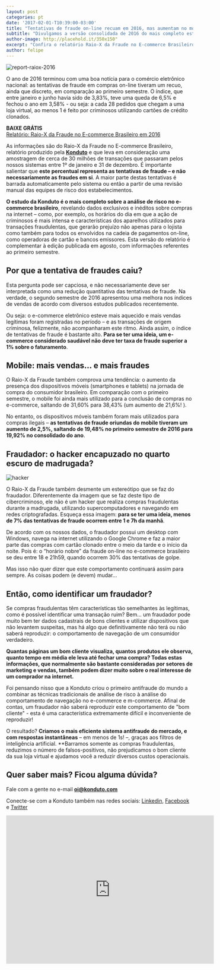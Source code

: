 ```yaml
---
layout: post
categories: pt
date: '2017-02-01-T10:39:00-03:00'
title: "Tentativas de fraude on-line recuam em 2016, mas aumentam no mobile"
subtitle: "Divulgamos a versão consolidada de 2016 do mais completo estudo sobre fraudes no e-commerce brasileiro"
author-image: http://placehold.it/350x150"
excerpt: "Confira o relatório Raio-X da Fraude no E-commerce Brasileiro, com dados exclusivos sobre o ano de 2016"
author: felipe
---
```


![report-raiox-2016](/images/170130-report-ecommerce.png)

O ano de 2016 terminou com uma boa notícia para o comércio eletrônico nacional: as tentativas de fraude em compras on-line tiveram um recuo, ainda que discreto, em comparação ao primeiro semestre. O índice, que entre janeiro e junho havia sido de 3,83%, teve uma queda de 6,5% e fechou o ano em 3,58% - ou seja: a cada 28 pedidos que chegam a uma loja virtual, ao menos 1 é feito por criminosos utilizando cartões de crédito clonados. 

**BAIXE GRÁTIS**  
[Relatório: Raio-X da Fraude no E-commerce Brasileiro em 2016](http://ebooks.konduto.com/raio-x-da-fraude?utm_source=konduto&utm_medium=blog&utm_campaign=conteudo-raiox-2016-consolidado)  

As informações são do Raio-X da Fraude no E-commerce Brasileiro, relatório produzido pela **[Konduto](http://konduto.com/raio-x-da-fraude?utm_source=konduto&utm_medium=blog&utm_campaign=conteudo-raiox-2016-consolidado)** e que leva em consideração uma amostragem de cerca de 30 milhões de transações que passaram pelos nossos sistemas entre 1º de janeiro e 31 de dezembro. É importante salientar que **este percentual representa as tentativas de fraude – e não necessariamente as fraudes em si**. A maior parte destas tentativas é barrada automaticamente pelo sistema ou então a partir de uma revisão manual das equipes de risco dos estabelecimentos. 

**O estudo da Konduto é o mais completo sobre a análise de risco no e-commerce brasileiro**, revelando dados exclusivos e inéditos sobre compras na internet – como, por exemplo, os horários do dia em que a ação de criminosos é mais intensa e características dos aparelhos utilizados para transações fraudulentas, que gerarão prejuízo não apenas para o lojista como também para todos os envolvidos na cadeia de pagamentos on-line, como operadoras de cartão e bancos emissores. Esta versão do relatório é complementar à edição publicada em agosto, com informações referentes ao primeiro semestre. 

## Por que a tentativa de fraudes caiu?

Esta pergunta pode ser capciosa, e não necessariamente deve ser interpretada como uma redução quantitativa das tentativas de fraude. Na verdade, o segundo semestre de 2016 apresentou uma melhora nos índices de vendas de acordo com diversos estudos publicados recentemente. 

Ou seja: o e-commerce eletrônico esteve mais aquecido e mais vendas legítimas foram registradas no período – e as transações de origem criminosa, felizmente, não acompanharam este ritmo. Ainda assim, o índice de tentativas de fraude é bastante alto. **Para se ter uma ideia, um e-commerce considerado saudável não deve ter taxa de fraude superior a 1% sobre o faturamento**. 

## Mobile: mais vendas... e mais fraudes 

O Raio-X da Fraude também comprova uma tendência: o aumento da presença dos dispositivos móveis (smartphones e tablets) na jornada de compra do consumidor brasileiro. Em comparação com o primeiro semestre, o mobile foi ainda mais utilizado para a conclusão de compras no e-commerce, saltando de 31,60% para 38,43% (um aumento de 21,6%! ). 

No entanto, os dispositivos móveis também foram mais utilizados para compras ilegais – **as tentativas de fraude oriundas do mobile tiveram um aumento de 2,5%, saltando de 19,48% no primeiro semestre de 2016 para 19,92% no consolidado do ano**.  

## Fraudador: o hacker encapuzado no quarto escuro de madrugada?

![hacker](/images/170130-fraudster.png) 

O Raio-X da Fraude também desmente um estereótipo que se faz do fraudador. Diferentemente da imagem que se faz deste tipo de cibercriminoso, ele não é um hacker que realiza compras fraudulentas durante a madrugada, utilizando supercomputadores e navegando em redes criptografadas. Esqueça essa imagem: **para se ter uma ideia, menos de 7% das tentativas de fraude ocorrem entre 1 e 7h da manhã**.

De acordo com os nossos dados, o fraudador possui um desktop com Windows, navega na internet utilizando o Google Chrome e faz a maior parte das compras com cartão clonado entre o meio da tarde e o início da noite. Pois é: o “horário nobre” da fraude on-line no e-commerce brasileiro se deu entre 18 e 21h59, quando ocorrem 30% das tentativas de golpe. 

Mas isso não quer dizer que este comportamento continuará assim para sempre. As coisas podem (e devem) mudar... 

## Então, como identificar um fraudador?

Se compras fraudulentas têm características tão semelhantes às legítimas, como é possível identificar uma transação ruim? Bem... um fraudador pode muito bem ter dados cadastrais de bons clientes e utilizar dispositivos que não levantem suspeitas, mas há algo que definitivamente não terá ou não saberá reproduzir: o comportamento de navegação de um consumidor verdadeiro.

**Quantas páginas um bom cliente visualiza, quantos produtos ele observa, quanto tempo em média ele leva até fechar uma compra? Todas estas informações, que normalmente são bastante consideradas por setores de marketing e vendas, também podem dizer muito sobre o real interesse de um comprador na internet.**

Foi pensando nisso que a Konduto criou o primeiro antifraude do mundo a combinar as técnicas tradicionais de análise de risco à análise do comportamento de navegação no e-commerce e m-commerce. Afinal de contas, um fraudador não saberá reproduzir este comportamento de "bom cliente" - esta é uma característica extremamente difícil e inconveniente de reproduzir!

O resultado? **Criamos o mais eficiente sistema antifraude do mercado, e com respostas instantâneas** – em menos de 1s! –, graças aos filtros de inteligência artificial. **Barramos somente as compras fraudulentas, reduzimos o número de falsos-positivos, não prejudicamos o bom cliente da sua loja virtual e ajudamos você a reduzir diversos custos operacionais. 

## Quer saber mais? Ficou alguma dúvida? 

Fale com a gente no e-mail **oi@konduto.com**         	
 
Conecte-se com a Konduto também nas redes sociais: [Linkedin](https://www.linkedin.com/company/konduto), [Facebook](https://www.facebook.com/konduto) e [Twitter](https://twitter.com/Konduto_) 
 
<iframe src="https://www.facebook.com/plugins/video.php?href=https%3A%2F%2Fwww.facebook.com%2Fkonduto%2Fvideos%2F613187352119217%2F&show_text=1&width=560" width="560" height="400" style="border:none;overflow:hidden" scrolling="no" frameborder="0" allowTransparency="true"></iframe>
